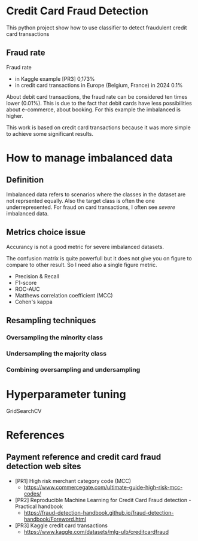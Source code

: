 # Credit Card Fraud Detection
This python project show how to use classifier to detect fraudulent credit card transactions
## Fraud rate 
Fraud rate
* in Kaggle example [PR3] 0,173%
* in credit card transactions in Europe (Belgium, France) in 2024 0.1%

About debit card transactions, the fraud rate can be considered ten times lower (0.01%).
This is due to the fact that debit cards have less possibilities about e-commerce, about booking.
For this example the imbalanced is higher.

This work is based on credit card transactions because it was more simple to achieve some significant results.

# How to manage imbalanced data
## Definition
Imbalanced data refers to scenarios where the classes in the dataset are not reprsented equally.
Also the target class is often the one underrepresented. For fraud on card transactions, I often see *severe* imbalanced data. 

## Metrics choice issue
Accurancy is not a good metric for severe imbalanced datasets.

The confusion matrix is quite powerfull but it does not give you on figure to compare to other result. So I need also a single figure metric.

* Precision & Recall
* F1-score
* ROC-AUC
* Matthews correlation coefficient (MCC)
* Cohen's kappa


## Resampling techniques
### Oversampling the minority class
### Undersampling the majority class
### Combining oversampling and undersampling


# Hyperparameter tuning
GridSearchCV

# References

## Payment reference  and credit card fraud detection web sites
* [PR1] High risk merchant category code (MCC)
  - https://www.commercegate.com/ultimate-guide-high-risk-mcc-codes/
* [PR2] Reproducible Machine Learning for Credit Card Fraud detection - Practical handbook
  - https://fraud-detection-handbook.github.io/fraud-detection-handbook/Foreword.html
* [PR3] Kaggle credit card transactions
  - https://www.kaggle.com/datasets/mlg-ulb/creditcardfraud
